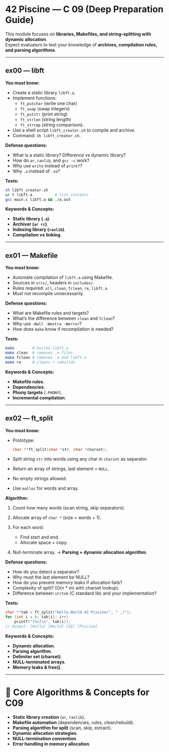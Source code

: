 # 42 Piscine — C 09 (Deep Preparation Guide)

This module focuses on **libraries, Makefiles, and string-splitting with dynamic allocation**.  
Expect evaluators to test your knowledge of **archives, compilation rules, and parsing algorithms**.

---

## ex00 — libft
**You must know:**
- Create a static library `libft.a`.  
- Implement functions:  
  - `ft_putchar` (write one char)  
  - `ft_swap` (swap integers)  
  - `ft_putstr` (print string)  
  - `ft_strlen` (string length)  
  - `ft_strcmp` (string comparison).  
- Use a shell script `libft_creator.sh` to compile and archive.  
- Command: `sh libft_creator.sh`.

**Defense questions:**
- What is a static library? Difference vs dynamic library?  
- How do `ar`, `ranlib`, and `gcc -c` work?  
- Why use `write` instead of `printf`?  
- Why `.a` instead of `.so`?  

**Tests:**
```bash
sh libft_creator.sh
ar t libft.a          # list contents
gcc main.c libft.a && ./a.out
````

**Keywords & Concepts:**

* **Static library (`.a`)**.
* **Archiver (`ar rc`)**.
* **Indexing library (`ranlib`)**.
* **Compilation vs linking**.

---

## ex01 — Makefile

**You must know:**

* Automate compilation of `libft.a` using Makefile.
* Sources in `srcs/`, headers in `includes/`.
* Rules required: `all`, `clean`, `fclean`, `re`, `libft.a`.
* Must not recompile unnecessarily.

**Defense questions:**

* What are Makefile rules and targets?
* What’s the difference between `clean` and `fclean`?
* Why use `-Wall -Wextra -Werror`?
* How does `make` know if recompilation is needed?

**Tests:**

```bash
make        # builds libft.a
make clean  # removes .o files
make fclean # removes .o and libft.a
make re     # cleans + rebuilds
```

**Keywords & Concepts:**

* **Makefile rules**.
* **Dependencies**.
* **Phony targets** (`.PHONY`).
* **Incremental compilation**.

---

## ex02 — ft\_split

**You must know:**

* Prototype:

  ```c
  char **ft_split(char *str, char *charset);
  ```
* Split string `str` into words using any char in `charset` as separator.
* Return an array of strings, last element = `NULL`.
* No empty strings allowed.
* Use `malloc` for words and array.

**Algorithm:**

1. Count how many words (scan string, skip separators).
2. Allocate array of `char *` (size = words + 1).
3. For each word:

   * Find start and end.
   * Allocate space + copy.
4. Null-terminate array.
   → **Parsing + dynamic allocation algorithm**.

**Defense questions:**

* How do you detect a separator?
* Why must the last element be NULL?
* How do you prevent memory leaks if allocation fails?
* Complexity of split? (O(n \* m) with charset lookup).
* Difference between `strtok` (C standard lib) and your implementation?

**Tests:**

```c
char **tab = ft_split("Hello,World 42 Piscine!", " ,!");
for (int i = 0; tab[i]; i++)
    printf("[%s]\n", tab[i]);
// Output: [Hello] [World] [42] [Piscine]
```

**Keywords & Concepts:**

* **Dynamic allocation**.
* **Parsing algorithm**.
* **Delimiter set (charset)**.
* **NULL-terminated arrays**.
* **Memory leaks & free()**.

---

# 🧰 Core Algorithms & Concepts for C09

* **Static library creation** (`ar`, `ranlib`).
* **Makefile automation** (dependencies, rules, clean/rebuild).
* **Parsing algorithm for split** (scan, skip, extract).
* **Dynamic allocation strategies**.
* **NULL-termination convention**.
* **Error handling in memory allocation**.
